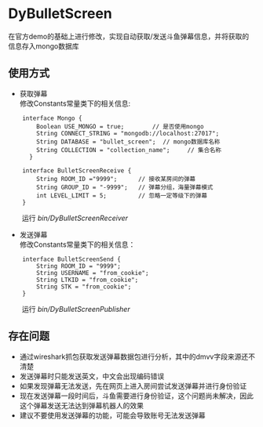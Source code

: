 # DyBulletScreen
在官方demo的基础上进行修改，实现自动获取/发送斗鱼弹幕信息，并将获取的信息存入mongo数据库

## 使用方式
* 获取弹幕       
修改Constants常量类下的相关信息:
``` 
    interface Mongo {    
        Boolean USE_MONGO = true;        // 是否使用mongo
        String CONNECT_STRING = "mongodb://localhost:27017";
        String DATABASE = "bullet_screen";  // mongo数据库名称
        String COLLECTION = "collection_name";     // 集合名称
      }   
    
    interface BulletScreenReceive {
        String ROOM_ID ="9999";      // 接收某房间的弹幕
        String GROUP_ID = "-9999";   // 弹幕分组，海量弹幕模式
        int LEVEL_LIMIT = 5;         // 忽略一定等级下的弹幕
    }
```
&#8194;&#8194;&#8194;&#8194;运行 *bin/DyBulletScreenReceiver*

* 发送弹幕   
修改Constants常量类下的相关信息：
```
    interface BulletScreenSend {
        String ROOM_ID = "9999";
        String USERNAME = "from_cookie";
        String LTKID = "from_cookie";
        String STK = "from_cookie";
    }
```    
&#8194;&#8194;&#8194;&#8194;运行 *bin/DyBulletScreenPublisher*

## 存在问题
* 通过wireshark抓包获取发送弹幕数据包进行分析，其中的dmvv字段来源还不清楚
* 发送弹幕时只能发送英文，中文会出现编码错误
* 如果发现弹幕无法发送，先在网页上进入房间尝试发送弹幕并进行身份验证
* 现在发送弹幕一段时间后，斗鱼需要进行身份验证，这个问题尚未解决，因此这个弹幕发送无法达到弹幕机器人的效果
* 建议不要使用发送弹幕的功能，可能会导致账号无法发送弹幕


  

